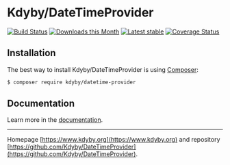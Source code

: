 Kdyby/DateTimeProvider
===========

[![Build Status](https://travis-ci.org/Kdyby/DateTimeProvider.svg?branch=master)](https://travis-ci.org/Kdyby/DateTimeProvider)
[![Downloads this Month](https://img.shields.io/packagist/dm/kdyby/datetime-provider.svg)](https://packagist.org/packages/kdyby/datetime-provider)
[![Latest stable](https://img.shields.io/packagist/v/kdyby/datetime-provider.svg)](https://packagist.org/packages/kdyby/datetime-provider)
[![Coverage Status](https://coveralls.io/repos/github/Kdyby/DateTimeProvider/badge.svg?branch=master)](https://coveralls.io/github/Kdyby/DateTimeProvider?branch=master)

Installation
------------

The best way to install Kdyby/DateTimeProvider is using  [Composer](https://getcomposer.org/):

```sh
$ composer require kdyby/datetime-provider
```

Documentation
------------

Learn more in the [documentation](https://github.com/Kdyby/DateTimeProvider/blob/master/docs/en/index.md).

-----

Homepage [https://www.kdyby.org](https://www.kdyby.org) and repository [https://github.com/Kdyby/DateTimeProvider](https://github.com/Kdyby/DateTimeProvider).
